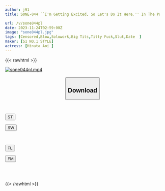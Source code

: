 ```yaml
---
author: j91
title: SONE-044 ``I'm Getting Excited, So Let's Do It Here.'' In The Park, In The Store, Or In The Car! ? If You Get An Erection, Just Do It! Tokyo Street FUCK Hinata Aoi

url: /v/sone044pl
date: 2023-11-24T02:59:00Z
image: "sone044pl.jpg"
tags: [Censored,Blow,Solowork,Big Tits,Titty Fuck,Slut,Date	 ]
maker: [S1 NO.1 STYLE]
actress: [Hinata Aoi ]
---
```



{{< rawhtml >}}

<div class="video" data-videoid="k9GdY7yZ4AhOqjG">
    <a href="javascript:;">
        <img src="/v/sone044pl/sone044pl.jpg" width="WIDTH" height="HEIGHT" alt="sone044pl.mp4" loading="lazy">
    </a>
</div>

<script type="text/javascript" src="https://j91.asia/asset/on-demand-st.js"></script>

<br>
  <link rel="stylesheet" href="https://j91.asia/asset/bs5.css">
  
  <center>
  <button class="btn btn-primary" type="button" data-bs-toggle="collapse" data-bs-target=".multi-collapse" aria-expanded="false" aria-controls="multiCollapseExample1 multiCollapseExample2"><h2>Download</h2></button></center>
</p>
<div class="row">
  <div class="col">
    <div class="collapse multi-collapse" id="multiCollapseExample1">
      <div class="card card-body">
	      	      <br>
<div class="buttons">  
<p><a href="https://streamtape.to/v/k9GdY7yZ4AhOqjG" target="_blank"><button class="btn-hover color-3"><i class="fa fa-download"></i> ST</button></a></p>
<p><a href="https://flaswish.com/y66lk16mdvls" target="_blank"><button class="btn-hover color-2"><i class="fa fa-download"></i> SW</button></a></p></div>
    </div>
  </div>
</div>
  <div class="col">
    <div class="collapse multi-collapse" id="multiCollapseExample2">
      <div class="card card-body">
	      <br>
<div class="buttons">
<p><a href="javascript:;" target="_blank"><button class="btn-hover color-9"><i class="fa fa-download"></i> FL</button></a></p>
<p><a href="javascript:;" target="_blank"><button class="btn-hover color-8"><i class="fa fa-download"></i> FM</button></a></p></div>
<br><br>
      </div>
    </div>
  </div>
</div>

{{< /rawhtml >}}
